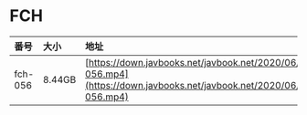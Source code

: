 # FCH

| 番号 | 大小 | 地址 |
| :--- | :--- | :--- |
| fch-056 | 8.44GB | [https://down.javbooks.net/javbook.net/2020/06/23/fch-056.mp4](https://down.javbooks.net/javbook.net/2020/06/23/fch-056.mp4) |

